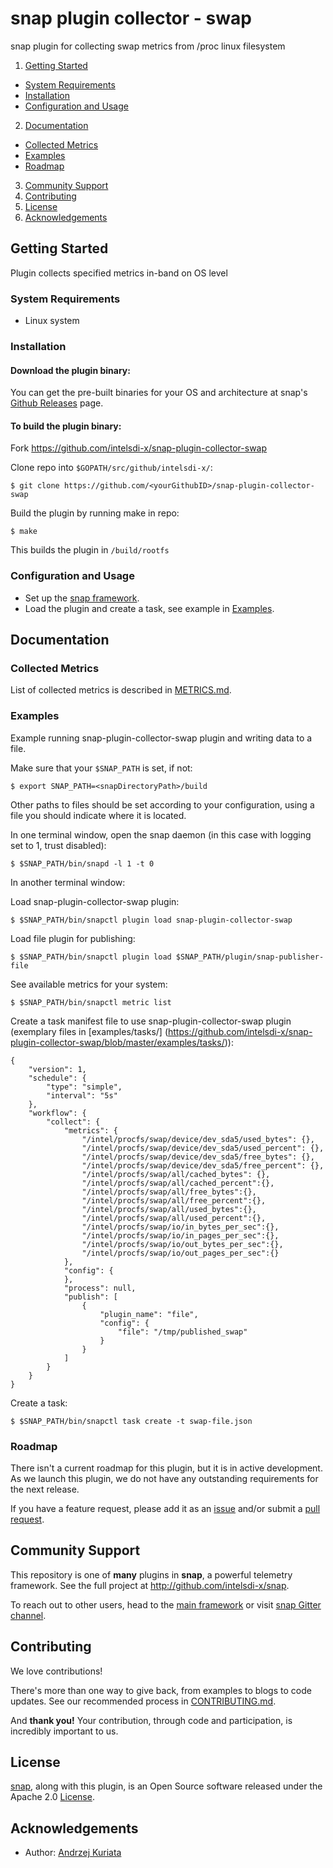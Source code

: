 # snap plugin collector - swap

snap plugin for collecting swap metrics from /proc linux filesystem

1. [Getting Started](#getting-started)
  * [System Requirements](#system-requirements)
  * [Installation](#installation)
  * [Configuration and Usage](#configuration-and-usage)
2. [Documentation](#documentation)
  * [Collected Metrics](#collected-metrics)
  * [Examples](#examples)
  * [Roadmap](#roadmap)
3. [Community Support](#community-support)
4. [Contributing](#contributing)
5. [License](#license)
6. [Acknowledgements](#acknowledgements)

## Getting Started

 Plugin collects specified metrics in-band on OS level

### System Requirements
 - Linux system

### Installation
#### Download the plugin binary:
You can get the pre-built binaries for your OS and architecture at snap's [Github Releases](https://github.com/intelsdi-x/snap/releases) page.

#### To build the plugin binary:
Fork https://github.com/intelsdi-x/snap-plugin-collector-swap

Clone repo into `$GOPATH/src/github/intelsdi-x/`:
```
$ git clone https://github.com/<yourGithubID>/snap-plugin-collector-swap
```
Build the plugin by running make in repo:
```
$ make
```
This builds the plugin in `/build/rootfs`

### Configuration and Usage
* Set up the [snap framework](https://github.com/intelsdi-x/snap/blob/master/README.md#getting-started).
* Load the plugin and create a task, see example in [Examples](https://github.com/intelsdi-x/snap-plugin-collector-swap/blob/master/README.md#examples).

## Documentation

### Collected Metrics
List of collected metrics is described in [METRICS.md](https://github.com/intelsdi-x/snap-plugin-collector-swap/blob/master/METRICS.md).

### Examples

Example running snap-plugin-collector-swap plugin and writing data to a file.

Make sure that your `$SNAP_PATH` is set, if not:
```
$ export SNAP_PATH=<snapDirectoryPath>/build
```

Other paths to files should be set according to your configuration, using a file you should indicate where it is located.

In one terminal window, open the snap daemon (in this case with logging set to 1,  trust disabled):
```
$ $SNAP_PATH/bin/snapd -l 1 -t 0
```
In another terminal window:

Load snap-plugin-collector-swap plugin:
```
$ $SNAP_PATH/bin/snapctl plugin load snap-plugin-collector-swap
```
Load file plugin for publishing:
```
$ $SNAP_PATH/bin/snapctl plugin load $SNAP_PATH/plugin/snap-publisher-file
```
See available metrics for your system:
```
$ $SNAP_PATH/bin/snapctl metric list
```

Create a task manifest file to use snap-plugin-collector-swap plugin (exemplary files in [examples/tasks/] (https://github.com/intelsdi-x/snap-plugin-collector-swap/blob/master/examples/tasks/)):
```
{
    "version": 1,
    "schedule": {
        "type": "simple",
        "interval": "5s"
    },
    "workflow": {
        "collect": {
            "metrics": {
                "/intel/procfs/swap/device/dev_sda5/used_bytes": {},
                "/intel/procfs/swap/device/dev_sda5/used_percent": {},
                "/intel/procfs/swap/device/dev_sda5/free_bytes": {},
                "/intel/procfs/swap/device/dev_sda5/free_percent": {},
                "/intel/procfs/swap/all/cached_bytes": {},
                "/intel/procfs/swap/all/cached_percent":{},
                "/intel/procfs/swap/all/free_bytes":{},
                "/intel/procfs/swap/all/free_percent":{},
                "/intel/procfs/swap/all/used_bytes":{},
                "/intel/procfs/swap/all/used_percent":{},
                "/intel/procfs/swap/io/in_bytes_per_sec":{},
                "/intel/procfs/swap/io/in_pages_per_sec":{},
                "/intel/procfs/swap/io/out_bytes_per_sec":{},
                "/intel/procfs/swap/io/out_pages_per_sec":{}
            },
            "config": {
            },
            "process": null,
            "publish": [
                {
                    "plugin_name": "file",
                    "config": {
                        "file": "/tmp/published_swap"
                    }
                }
            ]
        }
    }
}
```
Create a task:
```
$ $SNAP_PATH/bin/snapctl task create -t swap-file.json
```

### Roadmap
There isn't a current roadmap for this plugin, but it is in active development. As we launch this plugin, we do not have any outstanding requirements for the next release.

If you have a feature request, please add it as an [issue](https://github.com/intelsdi-x/snap-plugin-collector-swap/issues) and/or submit a [pull request](https://github.com/intelsdi-x/snap-plugin-collector-swap/pulls).

## Community Support
This repository is one of **many** plugins in **snap**, a powerful telemetry framework. See the full project at http://github.com/intelsdi-x/snap.

To reach out to other users, head to the [main framework](https://github.com/intelsdi-x/snap#community-support) or visit [snap Gitter channel](https://gitter.im/intelsdi-x/snap).

## Contributing
We love contributions!

There's more than one way to give back, from examples to blogs to code updates. See our recommended process in [CONTRIBUTING.md](CONTRIBUTING.md).

And **thank you!** Your contribution, through code and participation, is incredibly important to us.

## License
[snap](http://github.com/intelsdi-x/snap), along with this plugin, is an Open Source software released under the Apache 2.0 [License](LICENSE).

## Acknowledgements

* Author: [Andrzej Kuriata](https://github.com/andrzej-k)